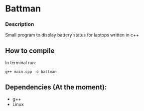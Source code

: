 # Battman

### Description
Small program to display battery status for laptops written in c++

## How to compile
In terminal run:
```
g++ main.cpp -o battman
```

## Dependencies (At the moment):
* g++
* Linux
